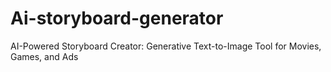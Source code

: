 # Ai-storyboard-generator
 AI-Powered Storyboard Creator: Generative Text-to-Image Tool for Movies, Games, and Ads
